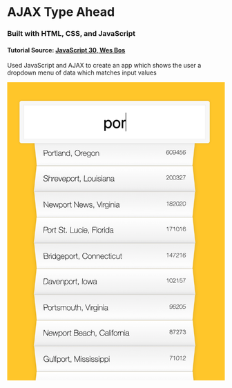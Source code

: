 # AJAX Type Ahead
### Built with HTML, CSS, and JavaScript
#### Tutorial Source: [JavaScript 30, Wes Bos](https://javascript30.com/)

Used JavaScript and AJAX to create an app which shows the user a dropdown menu of data which matches input values

![type-ahead screenshot](https://github.com/janenath/ajax_type_ahead/blob/master/Ajax%20Type%20Ahead%20Screenshot.png "AJAX Type Ahead Screenshot")
